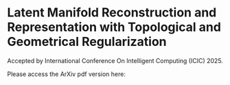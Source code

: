 # Latent Manifold Reconstruction and Representation with Topological and Geometrical Regularization

Accepted by International Conference On Intelligent Computing (ICIC) 2025.

Please access the ArXiv pdf version here: 
